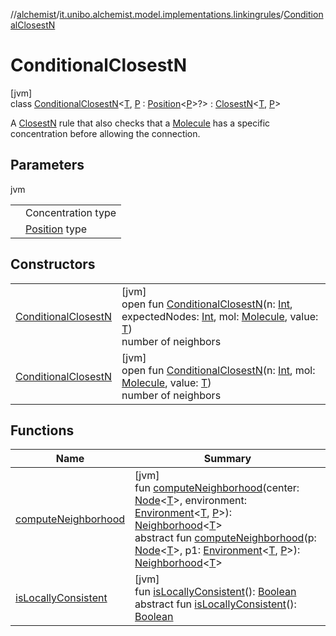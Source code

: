 //[alchemist](../../../index.md)/[it.unibo.alchemist.model.implementations.linkingrules](../index.md)/[ConditionalClosestN](index.md)

# ConditionalClosestN

[jvm]\
class [ConditionalClosestN](index.md)<[T](index.md), [P](index.md) : [Position](../../it.unibo.alchemist.model.interfaces/-position/index.md)<[P](../../it.unibo.alchemist.model.interfaces/-route/index.md)>?> : [ClosestN](../-closest-n/index.md)<[T](../../it.unibo.alchemist.model.implementations.movestrategies.target/-follow-target/index.md), [P](../../it.unibo.alchemist.model.interfaces/-route/index.md)> 

A [ClosestN](../-closest-n/index.md) rule that also checks that a [Molecule](../../it.unibo.alchemist.model.interfaces/-molecule/index.md) has a specific concentration before allowing the connection.

## Parameters

jvm

| | |
|---|---|
| <T> | Concentration type |
| <P> | [Position](../../it.unibo.alchemist.model.interfaces/-position/index.md) type |

## Constructors

| | |
|---|---|
| [ConditionalClosestN](-conditional-closest-n.md) | [jvm]<br>open fun [ConditionalClosestN](-conditional-closest-n.md)(n: [Int](https://kotlinlang.org/api/latest/jvm/stdlib/kotlin/-int/index.html), expectedNodes: [Int](https://kotlinlang.org/api/latest/jvm/stdlib/kotlin/-int/index.html), mol: [Molecule](../../it.unibo.alchemist.model.interfaces/-molecule/index.md), value: [T](../../it.unibo.alchemist.model.implementations.movestrategies.target/-follow-target/index.md))<br>number of neighbors |
| [ConditionalClosestN](-conditional-closest-n.md) | [jvm]<br>open fun [ConditionalClosestN](-conditional-closest-n.md)(n: [Int](https://kotlinlang.org/api/latest/jvm/stdlib/kotlin/-int/index.html), mol: [Molecule](../../it.unibo.alchemist.model.interfaces/-molecule/index.md), value: [T](../../it.unibo.alchemist.model.implementations.movestrategies.target/-follow-target/index.md))<br>number of neighbors |

## Functions

| Name | Summary |
|---|---|
| [computeNeighborhood](../-closest-n/compute-neighborhood.md) | [jvm]<br>fun [computeNeighborhood](../-closest-n/compute-neighborhood.md)(center: [Node](../../it.unibo.alchemist.model.interfaces/-node/index.md)<[T](../../it.unibo.alchemist.model.implementations.movestrategies.target/-follow-target/index.md)>, environment: [Environment](../../it.unibo.alchemist.model.interfaces/-environment/index.md)<[T](../../it.unibo.alchemist.model.implementations.movestrategies.target/-follow-target/index.md), [P](../../it.unibo.alchemist.model.interfaces/-route/index.md)>): [Neighborhood](../../it.unibo.alchemist.model.interfaces/-neighborhood/index.md)<[T](../../it.unibo.alchemist.model.implementations.movestrategies.target/-follow-target/index.md)><br>abstract fun [computeNeighborhood](../../it.unibo.alchemist.model.interfaces/-linking-rule/compute-neighborhood.md)(p: [Node](../../it.unibo.alchemist.model.interfaces/-node/index.md)<[T](../../it.unibo.alchemist.model.implementations.movestrategies.target/-follow-target/index.md)>, p1: [Environment](../../it.unibo.alchemist.model.interfaces/-environment/index.md)<[T](../../it.unibo.alchemist.model.implementations.movestrategies.target/-follow-target/index.md), [P](../../it.unibo.alchemist.model.interfaces/-route/index.md)>): [Neighborhood](../../it.unibo.alchemist.model.interfaces/-neighborhood/index.md)<[T](../../it.unibo.alchemist.model.implementations.movestrategies.target/-follow-target/index.md)> |
| [isLocallyConsistent](../-closest-n/is-locally-consistent.md) | [jvm]<br>fun [isLocallyConsistent](../-closest-n/is-locally-consistent.md)(): [Boolean](https://kotlinlang.org/api/latest/jvm/stdlib/kotlin/-boolean/index.html)<br>abstract fun [isLocallyConsistent](../../it.unibo.alchemist.model.interfaces/-linking-rule/is-locally-consistent.md)(): [Boolean](https://kotlinlang.org/api/latest/jvm/stdlib/kotlin/-boolean/index.html) |
